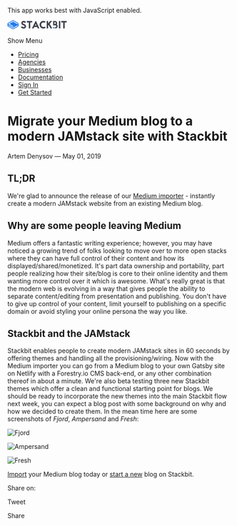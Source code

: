 This app works best with JavaScript enabled.

<a href="/" class="masthead-logo"><img src="/images/logo_alt.svg" alt="Stackbit logo" width="133" height="20" /></a>

<span class="screen-reader-text">Show Menu</span><span class="masthead-menu-icon" aria-hidden="true"></span>

-   [Pricing](/pricing)
-   [Agencies](/agencies)
-   [Businesses](/businesses)
-   [Documentation](https://www.stackbit.com/docs/)
-   [Sign In](https://app.stackbit.com/)
-   <a href="https://app.stackbit.com/create" class="button-component button-component-theme-accent button-component-hollow"><span>Get Started</span></a>

Migrate your Medium blog to a modern JAMstack site with Stackbit
================================================================

Artem Denysov — May 01, 2019

TL;DR
-----

We're glad to announce the release of our [Medium importer](https://www.stackbit.com/medium/) - instantly create a modern JAMstack website from an existing Medium blog.

Why are some people leaving Medium
----------------------------------

Medium offers a fantastic writing experience; however, you may have noticed a growing trend of folks looking to move over to more open stacks where they can have full control of their content and how its displayed/shared/monetized. It's part data ownership and portability, part people realizing how their site/blog is core to their online identity and them wanting more control over it which is awesome. What's really great is that the modern web is evolving in a way that gives people the ability to separate content/editing from presentation and publishing. You don't have to give up control of your content, limit yourself to publishing on a specific domain or avoid styling your online persona the way you like.

Stackbit and the JAMstack
-------------------------

Stackbit enables people to create modern JAMstack sites in 60 seconds by offering themes and handling all the provisioning/wiring. Now with the Medium importer you can go from a Medium blog to your own Gatsby site on Netlify with a Forestry.io CMS back-end, or any other combination thereof in about a minute. We're also beta testing three new Stackbit themes which offer a clean and functional starting point for blogs. We should be ready to incorporate the new themes into the main Stackbit flow next week, you can expect a blog post with some background on why and how we decided to create them. In the mean time here are some screenshots of *Fjord*, *Ampersand* and *Fresh*:

![Fjord](/images/1562291182-fjord.jpg)

![Ampersand](/images/1562291179-ampersand.jpg)

![Fresh](/images/1562291182-fresh.jpg)

[Import](https://www.stackbit.com/medium/) your Medium blog today or [start a new](https://app.stackbit.com/wizard) blog on Stackbit.

<span class="post-share-title">Share on:</span>

Tweet

Share













<!-- -->



<!-- -->








